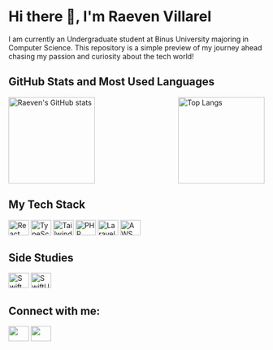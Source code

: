 # Hi there 👋, I'm Raeven Villarel

I am currently an Undergraduate student at Binus University majoring in Computer Science. This repository is a simple preview of my journey ahead chasing my passion and curiosity about the tech world!

## GitHub Stats and Most Used Languages

<div style="display: flex; justify-content: space-between;">
  <img src="https://github-readme-stats.vercel.app/api?username=RaevenV&theme=dark&show_icons=true" alt="Raeven's GitHub stats" height="170" />
  <img src="https://github-readme-stats.vercel.app/api/top-langs/?username=RaevenV&layout=compact&theme=dark" alt="Top Langs" height="170" />
</div>

## My Tech Stack

<p align="left">
  <img src="https://cdn.jsdelivr.net/npm/simple-icons@v7/icons/react.svg" alt="React" height="30" width="40" />
  <img src="https://cdn.jsdelivr.net/npm/simple-icons@v7/icons/typescript.svg" alt="TypeScript" height="30" width="40" />
  <img src="https://cdn.jsdelivr.net/npm/simple-icons@v7/icons/tailwindcss.svg" alt="Tailwind CSS" height="30" width="40" />
  <img src="https://cdn.jsdelivr.net/npm/simple-icons@v7/icons/php.svg" alt="PHP" height="30" width="40" />
  <img src="https://cdn.jsdelivr.net/npm/simple-icons@v7/icons/laravel.svg" alt="Laravel" height="30" width="40" />
  <img src="https://cdn.jsdelivr.net/npm/simple-icons@v7/icons/amazonaws.svg" alt="AWS" height="30" width="40" />
</p>

## Side Studies

<p align="left">
  <img src="https://cdn.jsdelivr.net/npm/simple-icons@v7/icons/swift.svg" alt="Swift" height="30" width="40" />
  <img src="https://cdn.jsdelivr.net/npm/simple-icons@v7/icons/swift.svg" alt="SwiftUI" height="30" width="40" />
</p>

## Connect with me:

<p align="left">
<a href="https://www.linkedin.com/in/raeven-villarel-81093421a/" target="blank"><img align="center" src="https://cdn.jsdelivr.net/npm/simple-icons@3.0.1/icons/linkedin.svg" alt="" height="30" width="40" /></a>
<a href="https://www.instagram.com/raevenvw" target="blank"><img align="center" src="https://cdn.jsdelivr.net/npm/simple-icons@3.0.1/icons/instagram.svg" alt="" height="30" width="40" /></a>
</p>

